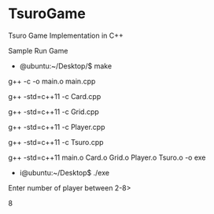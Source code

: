 # TsuroGame
Tsuro Game Implementation in C++

Sample Run Game

- @ubuntu:~/Desktop/$ make

g++ -c -o main.o main.cpp

g++ -std=c++11 -c Card.cpp

g++ -std=c++11 -c Grid.cpp

g++ -std=c++11 -c Player.cpp

g++ -std=c++11 -c Tsuro.cpp

g++ -std=c++11 main.o Card.o Grid.o Player.o Tsuro.o -o exe

- i@ubuntu:~/Desktop$ ./exe

Enter number of player between 2-8>

8
